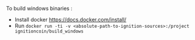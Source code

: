 To build windows binaries :

- Install docker https://docs.docker.com/install/
- Run
`docker run -ti -v <absolute-path-to-ignition-sources>:/project ignitioncoin/build_windows`
